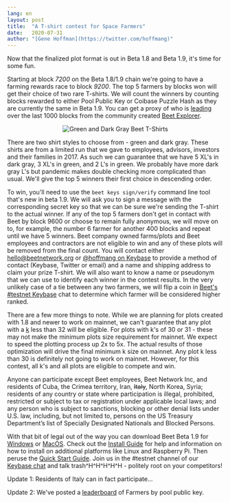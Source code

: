 ```yaml
---
lang: en
layout: post
title:  "A T-shirt contest for Space Farmers"
date:   2020-07-31
author: "[Gene Hoffman](https://twitter.com/hoffmang)"
---
```


Now that the finalized plot format is out in Beta 1.8 and Beta 1.9, it's time for some fun.

Starting at block *7200* on the Beta 1.8/1.9 chain we're going to have a farming rewards race to block *9200*. The top 5 farmers by blocks won will get their choice of two rare T-shirts. We will count the winners by counting blocks rewarded to either Pool Public Key or Coibase Puzzle Hash as they are currently the same in Beta 1.9. You can get a proxy of who is [leading](https://www.beetexplorer.com/charts/puzzlehashes) over the last 1000 blocks from the community created [Beet Explorer](https://www.beetexplorer.com/).

<p align="center">
  <img src="/assets/beet-t-shirts-2020-07-31.jpg" alt="Green and Dark Gray Beet T-Shirts" />
</p>

There are two shirt styles to choose from - green and dark gray. These shirts are from a limited run that we gave to employees, advisors, investors and their families in 2017. As such we can guarantee that we have 5 XL's in dark gray, 3 XL's in green, and 2 L's in green. We probably have more dark gray L's but pandemic makes double checking more complicated than usual. We'll give the top 5 winners their first choice in descending order.

To win, you'll need to use the `beet keys sign/verify` command line tool that's new in beta 1.9. We will ask you to sign a message with the corresponding secret key so that we can be sure we're sending the T-shirt to the actual winner. If any of the top 5 farmers don't get in contact with Beet by block 9600 or choose to remain fully anonymous, we will move on to, for example, the number 6 farmer for another 400 blocks and repeat until we have 5 winners. Beet company owned farms/plots and Beet employees and contractors are not eligible to win and any of these plots will be removed from the final count. You will contact either hello@beetnetwork.org or [@hoffmang on Keybase](https://keybase.io/hoffmang) to provide a method of contact (Keybase, Twitter or email) and a name and shipping address to claim your prize T-shirt. We will also want to know a name or pseudonym that we can use to identify each winner in the contest results. In the very unlikely case of a tie between any two farmers, we will flip a coin in [Beet's #testnet Keybase](https://keybase.io/team/beet_network.public) chat to determine which farmer will be considered higher ranked.

There are a few more things to note. While we are planning for plots created with 1.8 and newer to work on mainnet, we can't guarantee that any plot with a [k](https://github.com/Beet-Network/beet-blockchain/wiki/k-sizes) less than 32 will be eligible. For plots with k's of 30 or 31 - these may not make the minimum plots size requirement for mainnet. We expect to speed the plotting process up 2x to 5x. The actual results of those optimization will drive the final minimum k size on mainnet. Any plot k less than 30 is definitely not going to work on mainnet. However, for this contest, all k's and all plots are eligible to compete and win.

Anyone can participate except Beet employees, Beet Network Inc, and residents of Cuba, the Crimea territory, Iran, <s>Italy</s>, North Korea, Syria; residents of any country or state where participation is illegal, prohibited, restricted or subject to tax or registration under applicable local laws; and any person who is subject to sanctions, blocking or other denial lists under U.S. law, including, but not limited to, persons on the US Treasury Department’s list of Specially Designated Nationals and Blocked Persons.

With that bit of legal out of the way you can download Beet Beta 1.9 for [Windows](https://download.beetnetwork.org/beta-1.9-win64/BeetSetup-0.1.9.exe) or [MacOS](https://download.beetnetwork.org/beta-1.9-macos/Beet-0.1.9.dmg). Check out the [Install Guide](https://github.com/Beet-Network/beet-blockchain/wiki/INSTALL) for help and information on how to install on additional platforms like Linux and Raspberry Pi. Then peruse the [Quick Start Guide](https://github.com/Beet-Network/beet-blockchain/wiki/Quick-Start-Guide). Join us in the #testnet channel of our [Keybase chat](https://keybase.io/team/beet_network.public) and talk trash^H^H^H^H^H - politely root on your competitors!

Update 1: Residents of Italy can in fact participate...

Update 2: We've posted a [leaderboard](https://leaderboard.beetnetwork.org/) of Farmers by pool public key.
